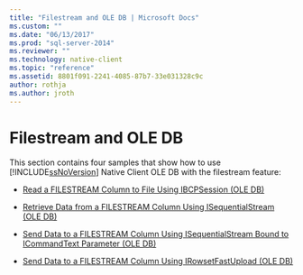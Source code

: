 ```yaml
---
title: "Filestream and OLE DB | Microsoft Docs"
ms.custom: ""
ms.date: "06/13/2017"
ms.prod: "sql-server-2014"
ms.reviewer: ""
ms.technology: native-client
ms.topic: "reference"
ms.assetid: 8801f091-2241-4085-87b7-33e031328c9c
author: rothja
ms.author: jroth
---
```

# Filestream and OLE DB
  This section contains four samples that show how to use [!INCLUDE[ssNoVersion](../../../includes/ssnoversion-md.md)] Native Client OLE DB with the filestream feature:  
  
-   [Read a FILESTREAM Column to File Using IBCPSession &#40;OLE DB&#41;](../../native-client-ole-db-interfaces/ibcpsession-ole-db.md)  
  
-   [Retrieve Data from a FILESTREAM Column Using ISequentialStream &#40;OLE DB&#41;](retrieve-data-from-a-filestream-column-using-isequentialstream-ole-db.md)  
  
-   [Send Data to a FILESTREAM Column Using ISequentialStream Bound to ICommandText Parameter &#40;OLE DB&#41;](send-data-to-filestream-isequentialstream-bound-to-icommandtext.md)  
  
-   [Send Data to a FILESTREAM Column Using IRowsetFastUpload &#40;OLE DB&#41;](send-data-to-a-filestream-column-using-irowsetfastupload-ole-db.md)  
  
  

